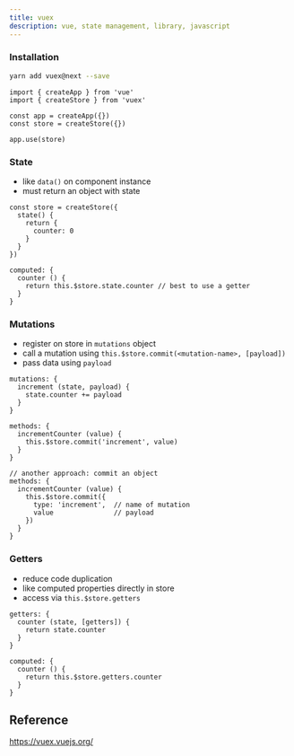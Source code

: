 ```yaml
---
title: vuex
description: vue, state management, library, javascript
---
```


### Installation

```bash
yarn add vuex@next --save
```

```js[main.js]
import { createApp } from 'vue'
import { createStore } from 'vuex'

const app = createApp({})
const store = createStore({})

app.use(store)
```

### State

- like `data()` on component instance
- must return an object with state

```js[store]
const store = createStore({
  state() {
    return {
      counter: 0
    }
  }
})
```

```js[component]
computed: {
  counter () {
    return this.$store.state.counter // best to use a getter
  }
}
```

### Mutations

- register on store in `mutations` object
- call a mutation using `this.$store.commit(<mutation-name>, [payload])`
- pass data using `payload`

```js[store]
mutations: {
  increment (state, payload) {
    state.counter += payload
  }
}
```

```js[component]
methods: {
  incrementCounter (value) {
    this.$store.commit('increment', value)
  }
}

// another approach: commit an object
methods: {
  incrementCounter (value) {
    this.$store.commit({
      type: 'increment',  // name of mutation
      value               // payload
    })
  }
}
```

### Getters

- reduce code duplication
- like computed properties directly in store
- access via `this.$store.getters`

```js[store]
getters: {
  counter (state, [getters]) {
    return state.counter
  }
}
```

```js[component]
computed: {
  counter () {
    return this.$store.getters.counter
  }
}
```

## Reference

https://vuex.vuejs.org/
